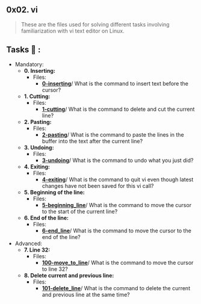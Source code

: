 ## 0x02. vi
>These are the files used for solving different tasks involving familiarization with vi text editor on Linux.
## Tasks :page_with_curl: :
* Mandatory:
  * **0. Inserting:**
    * Files:
        * **[0-inserting](./0-inserting)**/
    What is the command to insert text before the cursor?
  * **1. Cutting:**
    * Files:
        * **[1-cutting](./1-cutting)**/
    What is the command to delete and cut the current line?
  * **2. Pasting:**
    * Files:
        * **[2-pasting](./2-pasting)**/
    What is the command to paste the lines in the buffer into the text after the current line?
  * **3. Undoing:**
    * Files:
        * **[3-undoing](./3-undoing)**/
    What is the command to undo what you just did?
  * **4. Exiting:**
    * Files:
        * **[4-exiting](./4-exiting)**/
    What is the command to quit vi even though latest changes have not been saved for this vi call?
  * **5. Beginning of the line:**
    * Files:
        * **[5-beginning_line](./5-beginning_line)**/
    What is the command to move the cursor to the start of the current line?
  * **6. End of the line:**
    * Files:
        * **[6-end_line](./6-end_line)**/
    What is the command to move the cursor to the end of the line?
* Advanced:
  * **7. Line 32:**
    * Files:
        * **[100-move_to_line](./100-move_to_line)**/
    What is the command to move the cursor to line 32?
  * **8. Delete current and previous line:**
    * Files:
        * **[101-delete_line](./101-delete_line)**/
    What is the command to delete the current and previous line at the same time?
